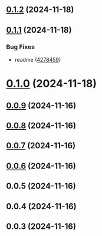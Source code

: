 ## [0.1.2](https://github.com/andrehrferreira/cmmv-cli/compare/v0.1.1...v0.1.2) (2024-11-18)



## [0.1.1](https://github.com/andrehrferreira/cmmv-cli/compare/v0.1.0...v0.1.1) (2024-11-18)


### Bug Fixes

* readme ([4278459](https://github.com/andrehrferreira/cmmv-cli/commit/427845925292de1c0153971439b99f9c1ea4c191))



# [0.1.0](https://github.com/andrehrferreira/cmmv-cli/compare/v0.0.9...v0.1.0) (2024-11-18)



## [0.0.9](https://github.com/andrehrferreira/cmmv-cli/compare/v0.0.8...v0.0.9) (2024-11-16)



## [0.0.8](https://github.com/andrehrferreira/cmmv-cli/compare/v0.0.7...v0.0.8) (2024-11-16)



## [0.0.7](https://github.com/andrehrferreira/cmmv-cli/compare/v0.0.6...v0.0.7) (2024-11-16)



## [0.0.6](https://github.com/andrehrferreira/cmmv-cli/compare/v0.0.5...v0.0.6) (2024-11-16)



## 0.0.5 (2024-11-16)



## 0.0.4 (2024-11-16)



## 0.0.3 (2024-11-16)



